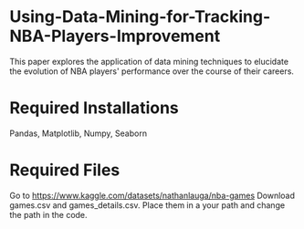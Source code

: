 # Using-Data-Mining-for-Tracking-NBA-Players-Improvement
This paper explores the application of data mining techniques to elucidate the evolution of NBA players' performance over the course of their careers.


# Required Installations
Pandas, Matplotlib, Numpy, Seaborn

# Required Files
 Go to https://www.kaggle.com/datasets/nathanlauga/nba-games
 Download games.csv and games_details.csv. Place them in a your path and change the path in the code.

